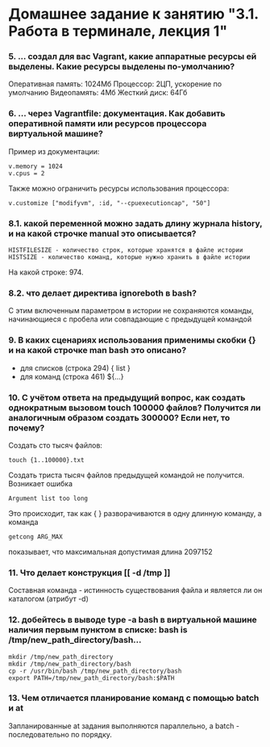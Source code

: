 # Домашнее задание к занятию "3.1. Работа в терминале, лекция 1"

### 5. ... создал для вас Vagrant, какие аппаратные ресурсы ей выделены. Какие ресурсы выделены по-умолчанию?

Оперативная память: 1024Мб
Процессор: 2ЦП, ускорение по умолчанию
Видеопамять: 4Мб
Жесткий диск: 64Гб

### 6. ... через Vagrantfile: документация. Как добавить оперативной памяти или ресурсов процессора виртуальной машине?

Пример из документации:

    v.memory = 1024
    v.cpus = 2

Также можно ограничить ресурсы использования процессора:

    v.customize ["modifyvm", :id, "--cpuexecutioncap", "50"]

### 8.1. какой переменной можно задать длину журнала history, и на какой строчке manual это описывается?

    HISTFILESIZE - количество строк, которые хранятся в файле истории
    HISTSIZE - количество команд, которые нужно хранить в файле истории

На какой строке: 974.

### 8.2. что делает директива ignoreboth в bash?

С этим включенным параметром в истории не сохраняются команды, начинающиеся с пробела или совпадающие с предыдущей командой 

### 9. В каких сценариях использования применимы скобки {} и на какой строчке man bash это описано?

* для списков (строка 294) { list }
* для команд (строка 461) ${...}

### 10. С учётом ответа на предыдущий вопрос, как создать однократным вызовом touch 100000 файлов? Получится ли аналогичным образом создать 300000? Если нет, то почему?

Создать сто тысяч файлов:

    touch {1..100000}.txt

Создать триста тысяч файлов предыдущей командой не получится. Возникает ошибка

    Argument list too long

Это происходит, так как { } разворачиваются в одну длинную команду, а команда

    getcong ARG_MAX

показывает, что максимальная допустимая длина 2097152

### 11. Что делает конструкция [[ -d /tmp ]]

Составная команда - истинность существования файла и является ли он каталогом (атрибут -d)

### 12. добейтесь в выводе type -a bash в виртуальной машине наличия первым пунктом в списке: bash is /tmp/new_path_directory/bash...

    mkdir /tmp/new_path_directory
    mkdir /tmp/new_path_directory/bash
    cp -r /usr/bin/bash /tmp/new_path_directory/bash
    export PATH=/tmp/new_path_directory/bash:$PATH

### 13. Чем отличается планирование команд с помощью batch и at

Запланированные at задания выполняются параллельно, а batch - последовательно по порядку.
